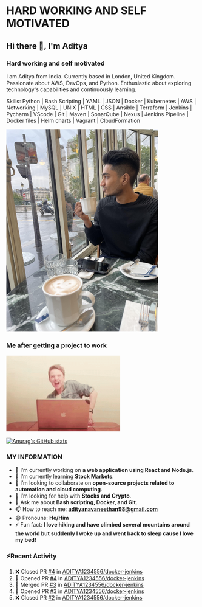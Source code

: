 # HARD WORKING AND SELF MOTIVATED

## Hi there 👋, I'm Aditya
### Hard working and self motivated

I am Aditya from India. Currently based in London, United Kingdom. Passionate about AWS, DevOps, and Python. Enthusiastic about exploring technology's capabilities and continuously learning. 

Skills: Python | Bash Scripting | YAML | JSON | Docker | Kubernetes | AWS | Networking | MySQL | UNIX | HTML | CSS |  Ansible | Terraform | Jenkins | Pycharm | VScode | Git | Maven | SonarQube | Nexus | Jenkins Pipeline | Docker files | Helm charts | Vagrant | CloudFormation

<img src="https://github.com/ADITYA1234556/ADITYA1234556/blob/main/unnamed.jpg" width = 400 />

### Me after getting a project to work
<img src="https://github.com/ADITYA1234556/ADITYA1234556/blob/main/dance-excited.gif" width = 300 />


[![Anurag's GitHub stats](https://github-readme-stats-eight-chi-50.vercel.app/api?username=ADITYA1234556&show_icons=true&theme=radical&count_private=true)](https://github.com/anuraghazra/github-readme-stats)



### MY INFORMATION 

- 🔭 I’m currently working on **a web application using React and Node.js**.
- 🌱 I’m currently learning **Stock Markets**.
- 👯 I’m looking to collaborate on **open-source projects related to automation and cloud computing**.
- 🤔 I’m looking for help with **Stocks and Crypto**.
- 💬 Ask me about **Bash scripting, Docker, and Git**.
- 📫 How to reach me: **adityanavaneethan98@gmail.com**
- 😄 Pronouns: **He/Him**
- ⚡ Fun fact: **I love hiking and have climbed several mountains around the world but suddenly I woke up and went back to sleep cause I love my bed!**

### ⚡Recent Activity
<!--START_SECTION:activity-->
1. ❌ Closed PR [#4](https://github.com/ADITYA1234556/docker-jenkins/pull/4) in [ADITYA1234556/docker-jenkins](https://github.com/ADITYA1234556/docker-jenkins)
2. 💪 Opened PR [#4](https://github.com/ADITYA1234556/docker-jenkins/pull/4) in [ADITYA1234556/docker-jenkins](https://github.com/ADITYA1234556/docker-jenkins)
3. 🎉 Merged PR [#3](https://github.com/ADITYA1234556/docker-jenkins/pull/3) in [ADITYA1234556/docker-jenkins](https://github.com/ADITYA1234556/docker-jenkins)
4. 💪 Opened PR [#3](https://github.com/ADITYA1234556/docker-jenkins/pull/3) in [ADITYA1234556/docker-jenkins](https://github.com/ADITYA1234556/docker-jenkins)
5. ❌ Closed PR [#2](https://github.com/ADITYA1234556/docker-jenkins/pull/2) in [ADITYA1234556/docker-jenkins](https://github.com/ADITYA1234556/docker-jenkins)
<!--END_SECTION:activity-->
